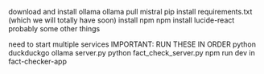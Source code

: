 download and install ollama
ollama pull mistral
pip install requirements.txt (which we will totally have soon)
install npm
npm install lucide-react
probably some other things


need to start multiple services
IMPORTANT: RUN THESE IN ORDER
python duckduckgo ollama server.py
python fact_check_server.py
npm run dev in fact-checker-app
